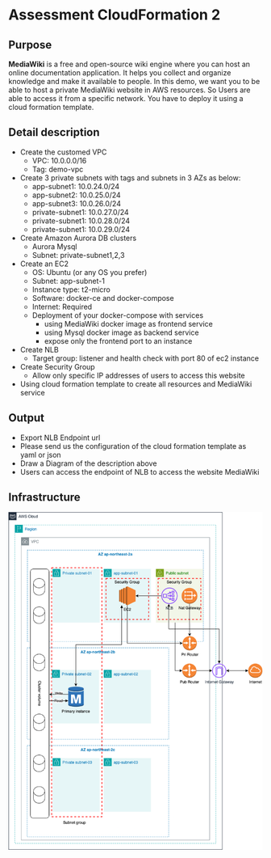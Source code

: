 # Assessment CloudFormation 2
## Purpose
<b>MediaWiki</b> is a free and open-source wiki engine where you can host an online documentation application.
It helps you collect and organize knowledge and make it available to people.
In this demo, we want you to be able to host a private MediaWiki website in AWS resources. So Users are able to access it from a specific
network.
You have to deploy it using a cloud formation template.

## Detail description

- Create the customed VPC 
    - VPC: 10.0.0.0/16
    - Tag: demo-vpc
- Create 3 private subnets with tags and subnets in 3 AZs as below:
    - app-subnet1: 10.0.24.0/24
    - app-subnet2: 10.0.25.0/24
    - app-subnet3: 10.0.26.0/24
    - private-subnet1: 10.0.27.0/24
    - private-subnet1: 10.0.28.0/24
    - private-subnet1: 10.0.29.0/24
- Create Amazon Aurora DB clusters
    - Aurora Mysql
    - Subnet: private-subnet1,2,3
- Create an EC2
    - OS: Ubuntu (or any OS you prefer)
    - Subnet: app-subnet-1
    - Instance type: t2-micro
    - Software: docker-ce and docker-compose
    - Internet: Required
    - Deployment of your docker-compose with services
        - using MediaWiki docker image as frontend service
        - using Mysql docker image as backend service
        - expose only the frontend port to an instance
- Create NLB
    - Target group: listener and health check with port 80 of ec2 instance
- Create Security Group
    - Allow only specific IP addresses of users to access this website
- Using cloud formation template to create all resources and MediaWiki service
## Output
- Export NLB Endpoint url
- Please send us the configuration of the cloud formation template as yaml or json
- Draw a Diagram of the description above
- Users can access the endpoint of NLB to access the website MediaWiki

## Infrastructure
<p align="center">
<img src="./Infra-Cloudformation 2.png" width="660"/>
</p>

